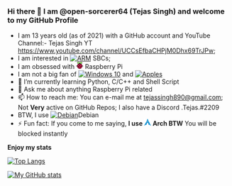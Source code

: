 ### Hi there 👋 I am @open-sorcerer64 (Tejas Singh) and welcome to my GitHub Profile


- I am 13 years old (as of 2021) with a GitHub account and YouTube Channel:- Tejas Singh YT https://www.youtube.com/channel/UCCsEfbaCHPjM0Dhx69TrJPw;
- I am interested in [<img src="https://github.com/TaranVH/LOGOS/raw/master/ARM%20logo_blue_RGB.png" alt="ARM" width=32px/>](https://www.arm.com) SBCs;
- I am obsessed with [![Raspberry Pi](https://github.com/iiiypuk/rpi-icon/raw/master/16.png)](https://www.raspberrypi.org) Raspberry Pi
- I am not a big fan of [<img src="https://github.com/TaranVH/LOGOS/raw/master/Windows%2010%20logo.png" height=16px alt="Windows 10"/>](https://www.microsoft.com/windows/) and [<img src="https://raw.githubusercontent.com/lukas-w/font-logos/master/vectors/apple.svg" height=16px alt="Apples"/>](https://www.apple.com/macos) 
- 🌱 I’m currently learning Python, C/C++ and Shell Script
- 💬 Ask me about anything Raspberry Pi related
- 📫 How to reach me: You can e-mail me at tejassingh890@gmail.com;  Not **Very** active on GitHub Repos; I also have a Discord .Tejas.#2209
- BTW, I use [<img src="https://raw.githubusercontent.com/lukas-w/font-logos/master/vectors/debian.svg" height="16px" alt="Debian"/>](https://www.debian.org/)Debian
- ⚡ Fun fact: If you come to me saying, **I use [<img src="https://raw.githubusercontent.com/JotaRandom/archlinux-artwork/master/icons/archlinux-icon-crystal-64.svg" height="16px" alt="Arch"/>](https://archlinuxarm.org/) Arch BTW** You will be blocked instantly


<b>Enjoy my stats</b><br>

[![Top Langs](https://github-readme-stats.vercel.app/api/top-langs/?username=open-sorcerer64&layout=compact&theme=dark)](https://github.com/anuraghazra/github-readme-stats)


[![My GitHub stats](https://github-readme-stats.vercel.app/api?username=open-sorcerer64)](https://github.com/anuraghazra/github-readme-stats)
